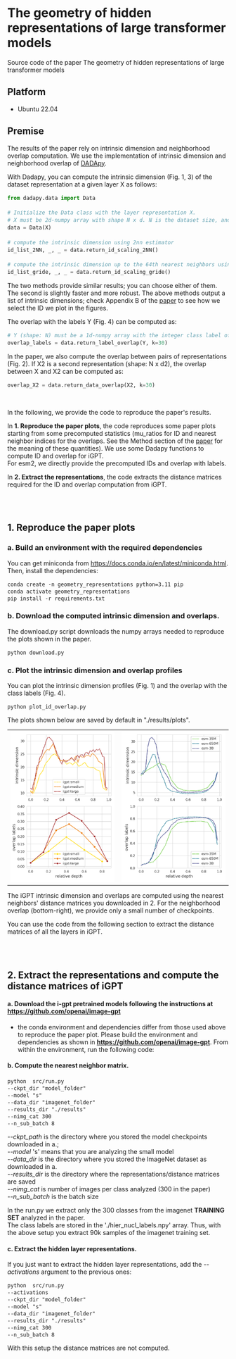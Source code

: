# The geometry of hidden representations of large transformer models

Source code of the paper  The geometry of hidden representations of large transformer models


## Platform
- Ubuntu 22.04


## Premise

The results of the paper rely on intrinsic dimension and neighborhood overlap computation.
We use the implementation of intrinsic dimension and neighborhood overlap of [DADApy](https://github.com/sissa-data-science/DADApy).

With Dadapy, you can compute the intrinsic dimension (Fig. 1, 3) of the dataset representation at a given layer X as follows:

```python
from dadapy.data import Data

# Initialize the Data class with the layer representation X.
# X must be 2d-numpy array with shape N x d. N is the dataset size, and d is the embedding dimension. 
data = Data(X)

# compute the intrinsic dimension using 2nn estimator
id_list_2NN, _, _ = data.return_id_scaling_2NN()

# compute the intrinsic dimension up to the 64th nearest neighbors using Gride
id_list_gride, _, _ = data.return_id_scaling_gride()
```
The two methods provide similar results; you can choose either of them. The second is slightly faster and more robust. 
The above methods output a list of intrinsic dimensions; check Appendix B of the [paper](https://arxiv.org/pdf/2302.00294.pdf) to see how we select the ID we plot in the figures.


The overlap with the labels Y (Fig. 4) can be computed as:

```python
# Y (shape: N) must be a 1d-numpy array with the integer class label of each example.
overlap_labels = data.return_label_overlap(Y, k=30)
```

In the paper, we also compute the overlap between pairs of representations (Fig. 2). If X2 is a second representation (shape: N x d2), the overlap between X and X2 can be computed as:

```python
overlap_X2 = data.return_data_overlap(X2, k=30)
```
<br>


In the following, we provide the code to reproduce the paper's results.

In **1. Reproduce the paper plots**, the code reproduces some paper plots starting from some precomputed statistics (mu_ratios for ID and nearest neighbor indices for the overlaps. See the Method section of the [paper](https://arxiv.org/pdf/2302.00294.pdf) for the meaning of these quantities). We use some Dadapy functions to compute ID and overlap for iGPT.<br>
For esm2, we directly provide the precomputed IDs and overlap with labels.

In **2. Extract the representations**, the code extracts the distance matrices required for the ID and overlap computation from iGPT.



<br>
<br>

## 1. Reproduce the paper plots

### a. Build an environment with the required dependencies

You can get miniconda from https://docs.conda.io/en/latest/miniconda.html. Then, install the dependencies:

```
conda create -n geometry_representations python=3.11 pip
conda activate geometry_representations
pip install -r requirements.txt   
```

### b. Download the computed intrinsic dimension and overlaps. 
The download.py script downloads the numpy arrays needed to reproduce the plots shown in the paper.

```
python download.py 
```

### c. Plot the intrinsic dimension and overlap profiles
You can plot the intrinsic dimension profiles (Fig. 1) and the overlap with the class labels (Fig. 4).

```
python plot_id_overlap.py 
```
The plots shown below are saved by default in "./results/plots".

<table>
  <tr>
    <td><img src=results/plots/igpt_id_ov_labels.png width="250"></td>
    <td><img src=results/plots/esm_id_ov_labels.png width="250"></td>
  </tr>
</table>


The iGPT intrinsic dimension and overlaps are computed using the nearest neighbors' distance matrices you downloaded in 2. For the neighborhood overlap (bottom-right), we provide only a small number of checkpoints.

You can use the code from the following section to extract the distance matrices of all the layers in iGPT.


<br>
<br>

## 2. Extract the representations and compute the distance matrices of iGPT

#### a. Download the i-gpt pretrained models following the instructions at https://github.com/openai/image-gpt
   - the conda environment and dependencies differ from those used above to reproduce the paper plot. Please build the environment and dependencies as shown in **https://github.com/openai/image-gpt**. From within the environment, run the following code:


#### b. Compute the nearest neighbor matrix. 

```
python  src/run.py 
--ckpt_dir "model_folder" 
--model "s" 
--data_dir "imagenet_folder" 
--results_dir "./results" 
--nimg_cat 300 
--n_sub_batch 8 
```

*--ckpt_path* is the directory where you stored the model checkpoints downloaded in a.; <br>
*--model* 's' means that you are analyzing the small model <br>
*--data_dir* is the directory where you stored the ImageNet dataset as downloaded in a. <br>
*--results_dir* is the directory where the representations/distance matrices are saved <br>
*--nimg_cat* is number of images per class analyzed (300 in the paper) <br>
*--n_sub_batch*  is the batch size <br>

In the run.py we extract only the 300 classes from the imagenet **TRAINING SET** analyzed in the paper. <br>
The class labels are stored in the './hier_nucl_labels.npy' array. Thus, with the above setup you extract 90k samples of the imagenet training set. 


#### c. Extract the hidden layer representations.

If you just want to extract the hidden layer representations, add the *--activations* argument to the previous ones:


```
python  src/run.py 
--activations 
--ckpt_dir "model_folder" 
--model "s" 
--data_dir "imagenet_folder" 
--results_dir "./results" 
--nimg_cat 300 
--n_sub_batch 8 
```

With this setup the distance matrices are not computed. 
